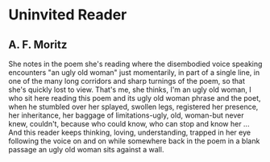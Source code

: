# Uninvited Reader
## A. F. Moritz
She notes in the poem she's reading where the disembodied
voice speaking encounters "an ugly old woman"
just momentarily, in part of a single line, in one
of the many long corridors and sharp turnings of the poem,
so that she's quickly lost to view. That's me, she thinks,
I'm an ugly old woman, I who sit here reading this poem
and its ugly old woman phrase and the poet, when he stumbled
over her splayed, swollen legs, registered her presence,
her inheritance, her baggage of limitations-ugly, old,
woman-but never knew, couldn't, because who could
know, who can stop and know her ... And this reader keeps
thinking, loving, understanding, trapped in her eye
following the voice on and on while somewhere back in the poem
in a blank passage an ugly old woman sits against a wall.
